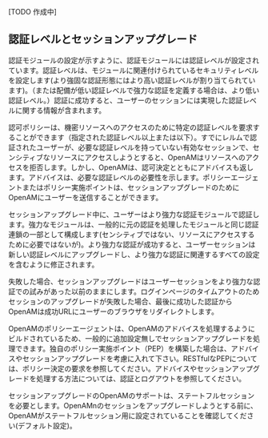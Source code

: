 [TODO 作成中]

## 認証レベルとセッションアップグレード

認証モジュールの設定が示すように、認証モジュールには認証レベルが設定されています。認証レベルは、モジュールに関連付けられているセキュリティレベルを設定します(より強固な認証形態にはより高い認証レベルが割り当てられています)。（または配備が低い認証レベルで強力な認証を定義する場合は、より低い認証レベル。）認証に成功すると、ユーザーのセッションには実現した認証レベルに関する情報が含まれます。

認可ポリシーは、機密リソースへのアクセスのために特定の認証レベルを要求することができます（指定された認証レベル以上または以下）。すでにレルムで認証されたユーザーが、必要な認証レベルを持っていない有効なセッションで、センシティブなリソースにアクセスしようとすると、OpenAMはリソースへのアクセスを拒否します。しかし、OpenAMは、認可決定とともにアドバイスも返します。アドバイスは、必要な認証レベルの必要性を示します。ポリシーエージェントまたはポリシー実施ポイントは、セッションアップグレードのためにOpenAMにユーザーを送信することができます。

セッションアップグレード中に、ユーザーはより強力な認証モジュールで認証します。強力なモジュールは、一般的に元の認証を処理したモジュールと同じ認証連鎖の一部として構成します(センシティブではない、リソースにアクセスするために必要ではないが)。より強力な認証が成功すると、ユーザーセッションは新しい認証レベルにアップグレードし、より強力な認証に関連するすべての設定を含むように修正されます。

失敗した場合、セッションアップグレードはユーザーセッションをより強力な認証での試みがあった以前のままにします。ログインページのタイムアウトのためセッションのアップグレードが失敗した場合、最後に成功した認証からOpenAMは成功URLにユーザーのブラウザをリダイレクトします。

OpenAMのポリシーエージェントは、OpenAMのアドバイスを処理するようにビルドされているため、一般的に追加設定無しでセッションアップグレードを処理できます。独自のポリシー実施ポイント（PEP）を構築した場合は、アドバイスやセッションアップグレードを考慮に入れて下さい。RESTfulなPEPについては、ポリシー決定の要求を参照してください。アドバイスやセッションアップグレードを処理する方法については、認証とログアウトを参照してください。

セッションアップグレードのOpenAMのサポートは、ステートフルセッションを必要とします。OpenAMnのセッションをアップグレードしようとする前に、OpenAMがステートフルセッション用に設定されていることを確認してください(デフォルト設定)。
